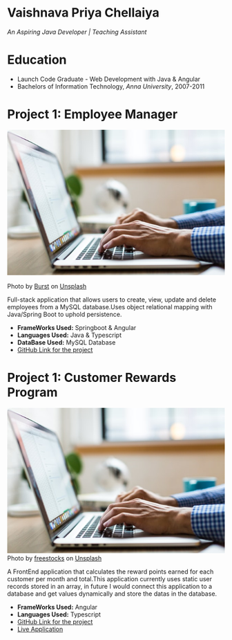 
# Vaishnava Priya Chellaiya
*An Aspiring Java Developer | Teaching Assistant*

# Education
* Launch Code Graduate - Web Development with Java & Angular
* Bachelors of Information Technology, *Anna University*, 2007-2011

# Project 1: Employee Manager
![alt text](burst-kUqqaRjJuw0-unsplash.jpg)

Photo by <a href="https://unsplash.com/@burst?utm_source=unsplash&utm_medium=referral&utm_content=creditCopyText">Burst</a> on <a href="https://unsplash.com/s/photos/typing?utm_source=unsplash&utm_medium=referral&utm_content=creditCopyText">Unsplash</a>  

Full-stack application that allows users to create, view, update and delete employees from a MySQL database.Uses object relational mapping with Java/Spring Boot to uphold persistence.

* **FrameWorks Used:** Springboot & Angular
* **Languages Used:** Java & Typescript
* **DataBase Used:** MySQL Database
* [GitHub Link for the project](https://github.com/vaishupriya90/employee-manager)

# Project 1: Customer Rewards Program
![alt text](burst-kUqqaRjJuw0-unsplash.jpg)
Photo by <a href="https://unsplash.com/@freestocks?utm_source=unsplash&utm_medium=referral&utm_content=creditCopyText">freestocks</a> on <a href="https://unsplash.com/s/photos/shopping-and-rewards?utm_source=unsplash&utm_medium=referral&utm_content=creditCopyText">Unsplash</a>
  
A FrontEnd application that calculates the reward points earned for each customer per month and total.This application currently uses static user records stored in an array, in future I would connect this application to a database and get values dynamically and store the datas in the database.

* **FrameWorks Used:** Angular
* **Languages Used:** Typescript
* [GitHub Link for the project](https://github.com/vaishupriya90/customer-rewards)
* [Live Application](https://calculate-customer-rewards.netlify.app/#)






